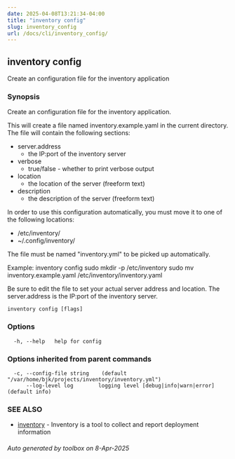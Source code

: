 ```yaml
---
date: 2025-04-08T13:21:34-04:00
title: "inventory config"
slug: inventory_config
url: /docs/cli/inventory_config/
---
```

## inventory config

Create an configuration file for the inventory application

### Synopsis

Create an configuration file for the inventory application.

This will create a file named inventory.example.yaml in the current directory.
The file will contain the following sections:
- server.address 	
	* the IP:port of the inventory server
- verbose 		
	* true/false - whether to print verbose output
- location 		
	* the location of the server (freeform text)
- description 		
	* the description of the server (freeform text)

In order to use this configuration automatically, you must move it to one of 
the following locations:

- /etc/inventory/
- ~/.config/inventory/

The file must be named "inventory.yml" to be picked up automatically.

Example:
inventory config
sudo mkdir -p /etc/inventory
sudo mv inventory.example.yaml /etc/inventory/inventory.yaml

Be sure to edit the file to set your actual server address and location.
The server.address is the IP:port of the inventory server.

```
inventory config [flags]
```

### Options

```
  -h, --help   help for config
```

### Options inherited from parent commands

```
  -c, --config-file string    (default "/var/home/bjk/projects/inventory/inventory.yml")
      --log-level log        logging level [debug|info|warn|error] (default info)
```

### SEE ALSO

* [inventory](/inventory/docs/cli/inventory/)	 - Inventory is a tool to collect and report deployment information

###### Auto generated by toolbox on 8-Apr-2025
